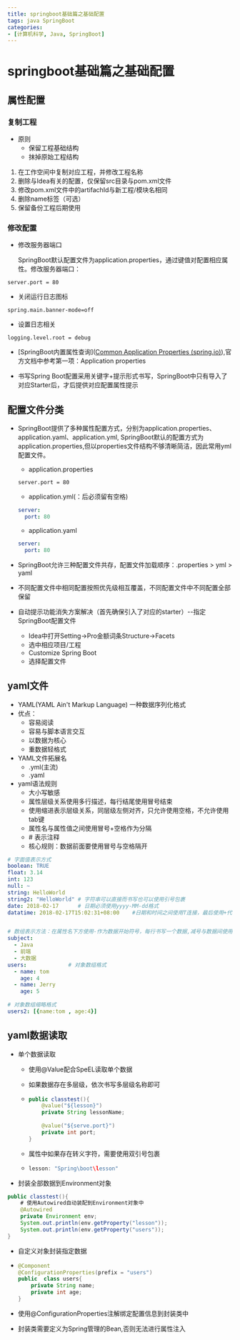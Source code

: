 ```yaml
---
title: springboot基础篇之基础配置
tags: java SpringBoot
categories:
- [计算机科学, Java, SpringBoot]
---
```


# springboot基础篇之基础配置

## 属性配置

### 复制工程

* 原则
  * 保留工程基础结构
  * 抹掉原始工程结构

1. 在工作空间中复制对应工程，并修改工程名称
2. 删除与Idea有关的配置，仅保留src目录与pom.xml文件
3. 修改pom.xml文件中的artifachId与新工程/模块名相同
4. 删除name标签（可选）
5. 保留备份工程后期使用

### 修改配置

* 修改服务器端口

  SpringBoot默认配置文件为application.properties，通过键值对配置相应属性。修改服务器端口：

```properties
server.port = 80
```

* 关闭运行日志图标

```properties
spring.main.banner-mode=off
```

* 设置日志相关

```properties
logging.level.root = debug
```

* [SpringBoot内置属性查询]([Common Application Properties (spring.io)](https://docs.spring.io/spring-boot/docs/current/reference/html/application-properties.html#application-properties)),官方文档中参考第一项：Application properties

* 书写Spring Boot配置采用关键字+提示形式书写，SpringBoot中只有导入了对应Starter后，才后提供对应配置属性提示

## 配置文件分类

* SpringBoot提供了多种属性配置方式，分别为application.properties、application.yaml、application.yml, SpringBoot默认的配置方式为application.properties,但以properties文件结构不够清晰简洁，因此常用yml配置文件。

  * application.properties

  ```properties
  server.port = 80
  ```

  * application.yml(：后必须留有空格)

  ```yaml
  server:
  	port: 80
  ```

  * application.yaml

  ```yaml
  server:
  	port: 80

* SpringBoot允许三种配置文件共存，配置文件加载顺序：.properties > yml > yaml
* 不同配置文件中相同配置按照优先级相互覆盖，不同配置文件中不同配置全部保留
* 自动提示功能消失方案解决（首先确保引入了对应的starter）--指定SpringBoot配置文件
  * Idea中打开Setting->Pro金额词条Structure->Facets
  * 选中相应项目/工程
  * Customize Spring Boot
  * 选择配置文件

## yaml文件

* YAML(YAML Ain't Markup Language) 一种数据序列化格式
* 优点：
  * 容易阅读
  * 容易与脚本语言交互
  * 以数据为核心
  * 重数据轻格式
* YAML文件拓展名
  * .yml(主流)
  * .yaml
* yaml语法规则
  * 大小写敏感
  * 属性层级关系使用多行描述，每行结尾使用冒号结束
  * 使用缩进表示层级关系，同层级左侧对齐，只允许使用空格，不允许使用tab键
  * 属性名与属性值之间使用冒号+空格作为分隔
  * \# 表示注释
  * 核心规则：数据前面要使用冒号与空格隔开

```yaml
# 字面值表示方式
boolean: TRUE
float: 3.14
int: 123
null: ~
string: HelloWorld
string2: "HelloWorld" # 字符串可以直接而书写也可以使用引号包裹
date: 2018-02-17      # 日期必须使用yyyy-MM-dd格式
datatime: 2018-02-17T15:02:31+08:00    #日期和时间之间使用T连接，最后使用+代表时区


# 数组表示方法：在属性名下方使用-作为数据开始符号，每行书写一个数据,减号与数据间使用空格分隔
subject:
  - Java
  - 前端
  - 大数据
users:             # 对象数组格式
  - name: tom
    age: 4
  - name: Jerry
    age: 5
    
# 对象数组缩略格式
users2: [{name:tom , age:4}]
```



## yaml数据读取

* 单个数据读取

  * 使用@Value配合SpeEL读取单个数据

  * 如果数据存在多层级，依次书写多层级名称即可

  * ```java
    public classtest(){
    	@value("${lesson}")
        private String lessonName;
        
        @value("${serve.port}")
        private int port;
    }
    ```

  * 属性中如果存在转义字符，需要使用双引号包裹

  * ```java
    lesson: "Spring\boot\lesson"
    ```

* 封装全部数据到Environment对象

```java
public classtest(){
    # 使用Autowired自动装配到Environment对象中
	@Autowired
    private Environment env;
    System.out.println(env.getProperty("lesson"));
	System.out.println(env.getProperty("users"));
}
```

* 自定义对象封装指定数据

* ```java
  @Component
  @ConfigurationProperties(prefix = "users")
  public  class users{
      private String name;
      private int age;
  }
  ```

* 使用@ConfigurationProperties注解绑定配置信息到封装类中

* 封装类需要定义为Spring管理的Bean,否则无法进行属性注入

